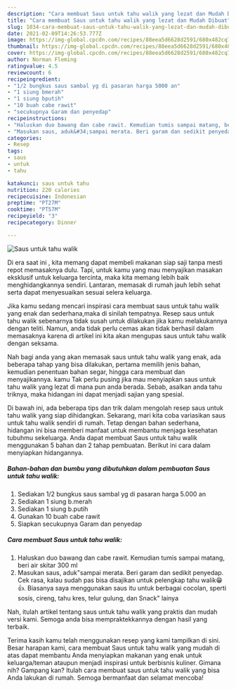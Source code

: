 ```yaml
---
description: "Cara membuat Saus untuk tahu walik yang lezat dan Mudah Dibuat"
title: "Cara membuat Saus untuk tahu walik yang lezat dan Mudah Dibuat"
slug: 1034-cara-membuat-saus-untuk-tahu-walik-yang-lezat-dan-mudah-dibuat
date: 2021-02-09T14:26:53.777Z
image: https://img-global.cpcdn.com/recipes/88eea5d6628d2591/680x482cq70/saus-untuk-tahu-walik-foto-resep-utama.jpg
thumbnail: https://img-global.cpcdn.com/recipes/88eea5d6628d2591/680x482cq70/saus-untuk-tahu-walik-foto-resep-utama.jpg
cover: https://img-global.cpcdn.com/recipes/88eea5d6628d2591/680x482cq70/saus-untuk-tahu-walik-foto-resep-utama.jpg
author: Norman Fleming
ratingvalue: 4.5
reviewcount: 6
recipeingredient:
- "1/2 bungkus saus sambal yg di pasaran harga 5000 an"
- "1 siung bmerah"
- "1 siung bputih"
- "10 buah cabe rawit"
- "secukupnya Garam dan penyedap"
recipeinstructions:
- "Haluskan duo bawang dan cabe rawit. Kemudian tumis sampai matang, beri air skitar 300 ml"
- "Masukan saus, aduk&#34;sampai merata. Beri garam dan sedikit penyedap. Cek rasa, kalau sudah pas bisa disajikan untuk pelengkap tahu walik😁👍. Biasanya saya menggunakan saus itu untuk berbagai cocolan, sperti sosis, cireng, tahu kres, telur gulung, dan Snack&#34; lainya"
categories:
- Resep
tags:
- saus
- untuk
- tahu

katakunci: saus untuk tahu 
nutrition: 220 calories
recipecuisine: Indonesian
preptime: "PT27M"
cooktime: "PT57M"
recipeyield: "3"
recipecategory: Dinner

---
```



![Saus untuk tahu walik](https://img-global.cpcdn.com/recipes/88eea5d6628d2591/680x482cq70/saus-untuk-tahu-walik-foto-resep-utama.jpg)

Di era  saat ini , kita memang dapat membeli makanan siap saji tanpa mesti repot memasaknya dulu. Tapi, untuk kamu yang mau menyajikan masakan eksklusif untuk keluarga tercinta, maka kita memang lebih baik menghidangkannya sendiri. Lantaran, memasak di rumah jauh lebih sehat serta dapat menyesuaikan sesuai selera keluarga.

Jika kamu sedang mencari inspirasi cara membuat saus untuk tahu walik yang enak dan sederhana,maka di sinilah tempatnya. Resep saus untuk tahu walik  sebenarnya tidak susah untuk dilakukan jika kamu melakukannya dengan teliti. Namun, anda tidak perlu cemas akan tidak berhasil dalam memasaknya 
karena di artikel ini kita akan mengupas saus untuk tahu walik dengan seksama.  



Nah bagi anda yang akan memasak saus untuk tahu walik yang enak, ada beberapa tahap yang bisa dilakukan, pertama memilih jenis bahan, kemudian penentuan bahan segar, hingga cara membuat dan menyajikannya. kamu Tak perlu pusing jika mau menyiapkan saus untuk tahu walik yang lezat di mana pun anda berada. Sebab, asalkan anda  tahu triknya, maka hidangan ini dapat menjadi sajian yang spesial.

Di bawah ini, ada beberapa tips dan trik dalam mengolah resep saus untuk tahu walik yang siap dihidangkan. Sekarang, mari kita coba variasikan saus untuk tahu walik sendiri di rumah. Tetap dengan bahan sederhana, hidangan ini bisa memberi manfaat untuk membantu menjaga kesehatan tubuhmu sekeluarga. Anda dapat membuat Saus untuk tahu walik menggunakan 5 bahan dan 2 tahap pembuatan. Berikut ini cara dalam menyiapkan hidangannya.

<!--inarticleads1-->

##### Bahan-bahan dan bumbu yang dibutuhkan dalam pembuatan Saus untuk tahu walik:

1. Sediakan 1/2 bungkus saus sambal yg di pasaran harga 5.000 an
1. Sediakan 1 siung b.merah
1. Sediakan 1 siung b.putih
1. Gunakan 10 buah cabe rawit
1. Siapkan secukupnya Garam dan penyedap




<!--inarticleads2-->

##### Cara membuat Saus untuk tahu walik:

1. Haluskan duo bawang dan cabe rawit. Kemudian tumis sampai matang, beri air skitar 300 ml
1. Masukan saus, aduk&#34;sampai merata. Beri garam dan sedikit penyedap. Cek rasa, kalau sudah pas bisa disajikan untuk pelengkap tahu walik😁👍. Biasanya saya menggunakan saus itu untuk berbagai cocolan, sperti sosis, cireng, tahu kres, telur gulung, dan Snack&#34; lainya




Nah, itulah artikel tentang  saus untuk tahu walik  yang praktis dan mudah versi kami. Semoga anda bisa mempraktekkannya dengan hasil yang terbaik. 

Terima kasih kamu telah menggunakan resep yang kami tampilkan di sini. Besar harapan kami, cara membuat  Saus untuk tahu walik yang mudah di atas dapat membantu Anda menyiapkan makanan yang enak untuk keluarga/teman ataupun menjadi inspirasi untuk berbisnis kuliner. Gimana nih? Gampang kan? Itulah cara membuat saus untuk tahu walik yang bisa Anda lakukan di rumah. Semoga bermanfaat dan selamat mencoba!

